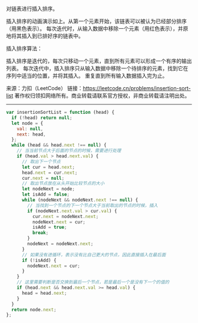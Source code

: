 对链表进行插入排序。

插入排序的动画演示如上。从第一个元素开始，该链表可以被认为已经部分排序（用黑色表示）。
每次迭代时，从输入数据中移除一个元素（用红色表示），并原地将其插入到已排好序的链表中。

插入排序算法：

插入排序是迭代的，每次只移动一个元素，直到所有元素可以形成一个有序的输出列表。
每次迭代中，插入排序只从输入数据中移除一个待排序的元素，找到它在序列中适当的位置，并将其插入。
重复直到所有输入数据插入完为止。

来源：力扣（LeetCode）
链接：https://leetcode.cn/problems/insertion-sort-list
著作权归领扣网络所有。商业转载请联系官方授权，非商业转载请注明出处。

---

```javascript
var insertionSortList = function (head) {
  if (!head) return null;
  let node = {
    val: null,
    next: head,
  };
  while (head && head.next !== null) {
    // 当当前节点大于后面的节点的时候，需要进行处理
    if (head.val > head.next.val) {
      // 取出下一个节点
      let cur = head.next;
      head.next = cur.next;
      cur.next = null;
      // 取出节点放在从头开始比较节点的大小
      let nodeNext = node;
      let isAdd = false;
      while (nodeNext && nodeNext.next !== null) {
        // 当找到一个节点的下一个节点大于当前取出的节点的时候，插入
        if (nodeNext.next.val > cur.val) {
          cur.next = nodeNext.next;
          nodeNext.next = cur;
          isAdd = true;
          break;
        }
        nodeNext = nodeNext.next;
      }
      // 如果没有进循环，表示没有比自己更大的节点，因此直接插入在最后面
      if (!isAdd) {
        nodeNext.next = cur;
      }
    }
    // 这里需要判断是否交换到最后一个节点，若是最后一个是没有下一个的值的
    if (head.next && head.next.val >= head.val) {
      head = head.next;
    }
  }
  return node.next;
};
```
